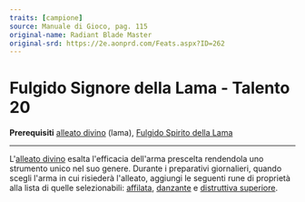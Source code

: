 ```yaml
---
traits: [campione]
source: Manuale di Gioco, pag. 115
original-name: Radiant Blade Master
original-srd: https://2e.aonprd.com/Feats.aspx?ID=262
---
```


# Fulgido Signore della Lama - Talento 20

**Prerequisiti** [alleato divino](/classi/campione#alleato-divino) (lama),
[Fulgido Spirito della Lama](/classi/campione/talenti/fulgido-spirito-della-lama)

---

L'[alleato divino](/classi/campione#alleato-divino) esalta l'efficacia dell'arma
prescelta rendendola uno strumento unico nel suo genere. Durante i preparativi
giornalieri, quando scegli l'arma in cui risiederà l'alleato, aggiungi le
seguenti rune di proprietà alla lista di quelle selezionabili:
[affilata](/equipaggiamento/rune/proprieta-per-arma/affilata),
[danzante](/equipaggiamento/rune/proprieta-per-arma/danzante) e
[distruttiva superiore](/equipaggiamento/rune/proprieta-per-arma/distruttiva).
